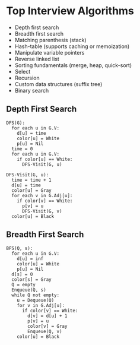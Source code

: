 # Top Interview Algorithms

- Depth first search
- Breadth first search
- Matching parenthesis (stack)
- Hash-table (supports caching or memoization)
- Manipulate variable pointers
- Reverse linked list
- Sorting fundamentals (merge, heap, quick-sort)
- Select
- Recursion
- Custom data structures (suffix tree)
- Binary search

## Depth First Search

```
DFS(G):
  for each u in G.V:
    d[u] = time
    color[u] = White
    p[u] = Nil
  time = 0
  for each u in G.V:
    if color[u] == White:
      DFS-Visit(G, u)

DFS-Visit(G, u):
  time = time + 1
  d[u] = time
  color[u] = Gray
  for each v in G.Adj[u]:
    if color[v] == White:
      p[v] = u
      DFS-Visit(G, v)
  color[u] = Black
```

## Breadth First Search

```
BFS(Q, s):
  for each u in G.V:
    d[u] = inf
    color[u] = White
    p[u] = Nil
  d[s] = 0
  color[s] = Gray
  Q = empty
  Enqueue(Q, s)
  while Q not empty:
    u = Dequeue(Q)
    for v in G.Adj[u]:
      if color[v] == White:
        d[v] = d[u] + 1
        p[v] = u
        color[v] = Gray
        Enqueue(Q, v)
    color[u] = Black
```

